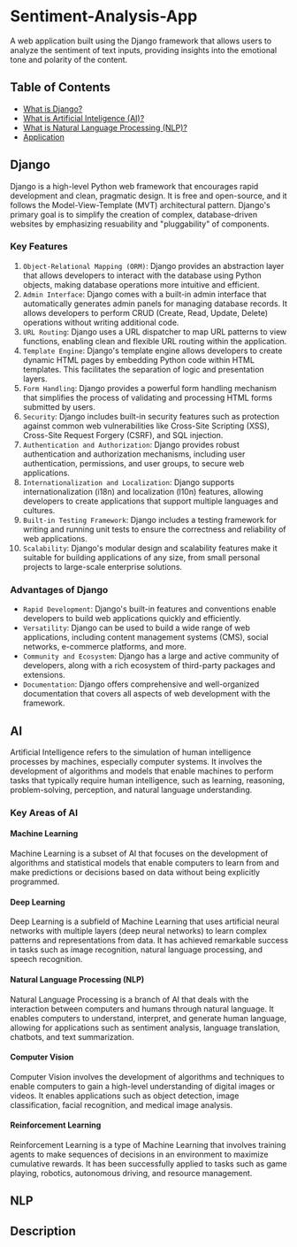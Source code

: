 # Sentiment-Analysis-App

A web application built using the Django framework that allows users to analyze the sentiment of text inputs, providing insights into the emotional tone and polarity of the content. 

## Table of Contents
- [What is Django?](#Django)
- [What is Artificial Inteligence (AI)?](#AI)
- [What is Natural Language Processing (NLP)?](#NLP)
- [Application](#Description)

## Django
Django is a high-level Python web framework that encourages rapid development and clean, pragmatic design. It is free and open-source, and it follows the Model-View-Template (MVT) architectural pattern. Django's primary goal is to simplify the creation of complex, database-driven websites by emphasizing resuability and "pluggability" of components. 

### Key Features
1. `Object-Relational Mapping (ORM)`: Django provides an abstraction layer that allows developers to interact with the database using Python objects, making database operations more intuitive and efficient.
2. `Admin Interface`: Django comes with a built-in admin interface that automatically generates admin panels for managing database records. It allows developers to perform CRUD (Create, Read, Update, Delete) operations without writing additional code.
3. `URL Routing`: Django uses a URL dispatcher to map URL patterns to view functions, enabling clean and flexible URL routing within the application.
4. `Template Engine`: Django's template engine allows developers to create dynamic HTML pages by embedding Python code within HTML templates. This facilitates the separation of logic and presentation layers.
5. `Form Handling`: Django provides a powerful form handling mechanism that simplifies the process of validating and processing HTML forms submitted by users.
6. `Security`: Django includes built-in security features such as protection against common web vulnerabilities like Cross-Site Scripting (XSS), Cross-Site Request Forgery (CSRF), and SQL injection.
7. `Authentication and Authorization`: Django provides robust authentication and authorization mechanisms, including user authentication, permissions, and user groups, to secure web applications.
8. `Internationalization and Localization`: Django supports internationalization (i18n) and localization (l10n) features, allowing developers to create applications that support multiple languages and cultures.
9. `Built-in Testing Framework`: Django includes a testing framework for writing and running unit tests to ensure the correctness and reliability of web applications.
10. `Scalability`: Django's modular design and scalability features make it suitable for building applications of any size, from small personal projects to large-scale enterprise solutions.

### Advantages of Django
- `Rapid Development`: Django's built-in features and conventions enable developers to build web applications quickly and efficiently.
- `Versatility`: Django can be used to build a wide range of web applications, including content management systems (CMS), social networks, e-commerce platforms, and more.
- `Community and Ecosystem`: Django has a large and active community of developers, along with a rich ecosystem of third-party packages and extensions.
- `Documentation`: Django offers comprehensive and well-organized documentation that covers all aspects of web development with the framework.

## AI

Artificial Intelligence refers to the simulation of human intelligence processes by machines, especially computer systems. It involves the development of algorithms and models that enable machines to perform tasks that typically require human intelligence, such as learning, reasoning, problem-solving, perception, and natural language understanding.

### Key Areas of AI

#### Machine Learning

Machine Learning is a subset of AI that focuses on the development of algorithms and statistical models that enable computers to learn from and make predictions or decisions based on data without being explicitly programmed.

#### Deep Learning

Deep Learning is a subfield of Machine Learning that uses artificial neural networks with multiple layers (deep neural networks) to learn complex patterns and representations from data. It has achieved remarkable success in tasks such as image recognition, natural language processing, and speech recognition.

#### Natural Language Processing (NLP)

Natural Language Processing is a branch of AI that deals with the interaction between computers and humans through natural language. It enables computers to understand, interpret, and generate human language, allowing for applications such as sentiment analysis, language translation, chatbots, and text summarization.

#### Computer Vision

Computer Vision involves the development of algorithms and techniques to enable computers to gain a high-level understanding of digital images or videos. It enables applications such as object detection, image classification, facial recognition, and medical image analysis.

#### Reinforcement Learning

Reinforcement Learning is a type of Machine Learning that involves training agents to make sequences of decisions in an environment to maximize cumulative rewards. It has been successfully applied to tasks such as game playing, robotics, autonomous driving, and resource management.

## NLP

## Description
